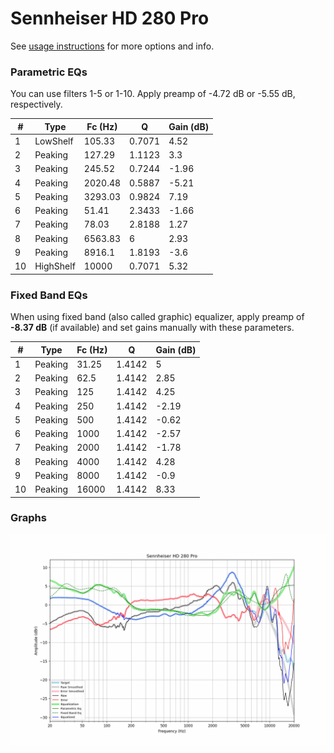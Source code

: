 # Sennheiser HD 280 Pro
See [usage instructions](https://github.com/jaakkopasanen/AutoEq#usage) for more options and info.

### Parametric EQs
You can use filters 1-5 or 1-10. Apply preamp of -4.72 dB or -5.55 dB, respectively.

|   # | Type      |   Fc (Hz) |      Q |   Gain (dB) |
|-----|-----------|-----------|--------|-------------|
|   1 | LowShelf  |    105.33 | 0.7071 |        4.52 |
|   2 | Peaking   |    127.29 | 1.1123 |        3.3  |
|   3 | Peaking   |    245.52 | 0.7244 |       -1.96 |
|   4 | Peaking   |   2020.48 | 0.5887 |       -5.21 |
|   5 | Peaking   |   3293.03 | 0.9824 |        7.19 |
|   6 | Peaking   |     51.41 | 2.3433 |       -1.66 |
|   7 | Peaking   |     78.03 | 2.8188 |        1.27 |
|   8 | Peaking   |   6563.83 | 6      |        2.93 |
|   9 | Peaking   |   8916.1  | 1.8193 |       -3.6  |
|  10 | HighShelf |  10000    | 0.7071 |        5.32 |

### Fixed Band EQs
When using fixed band (also called graphic) equalizer, apply preamp of **-8.37 dB** (if available) and set gains manually with these parameters.

|   # | Type    |   Fc (Hz) |      Q |   Gain (dB) |
|-----|---------|-----------|--------|-------------|
|   1 | Peaking |     31.25 | 1.4142 |        5    |
|   2 | Peaking |     62.5  | 1.4142 |        2.85 |
|   3 | Peaking |    125    | 1.4142 |        4.25 |
|   4 | Peaking |    250    | 1.4142 |       -2.19 |
|   5 | Peaking |    500    | 1.4142 |       -0.62 |
|   6 | Peaking |   1000    | 1.4142 |       -2.57 |
|   7 | Peaking |   2000    | 1.4142 |       -1.78 |
|   8 | Peaking |   4000    | 1.4142 |        4.28 |
|   9 | Peaking |   8000    | 1.4142 |       -0.9  |
|  10 | Peaking |  16000    | 1.4142 |        8.33 |

### Graphs
![](./Sennheiser%20HD%20280%20Pro.png)

